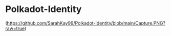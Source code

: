 # Polkadot-Identity
(https://github.com/SarahKay99/Polkadot-Identity/blob/main/Capture.PNG?raw=true)
